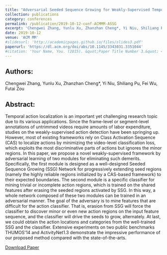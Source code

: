```yaml
---
title: "Adversarial Seeded Sequence Growing for Weakly-Supervised Temporal Action Localization"
collection: publications
category: conferences
permalink: /publication/2019-10-12-conf-ACMMM-ASSG
excerpt: 'Chengwei Zhang, Yunlu Xu, Zhanzhan Cheng*, Yi Niu, Shiliang Pu, Fei Wu, Futai Zou'
date: 2019-10-12
venue: 'ACM MM'
#slidesurl: 'http://academicpages.github.io/files/slides3.pdf'
paperurl: 'https://dl.acm.org/doi/abs/10.1145/3343031.3351044'
#citation: 'Your Name, You. (2015). &quot;Paper Title Number 3.&quot; <i>Journal 1</i>. 1(3).'
---
```


Authors:
------
Chengwei Zhang, Yunlu Xu, Zhanzhan Cheng*, Yi Niu, Shiliang Pu, Fei Wu, Futai Zou

Abstract:
------
Temporal action localization is an important yet challenging research topic due to its various applications. Since the frame-level or segment-level annotations of untrimmed videos require amounts of labor expenditure, studies on the weakly-supervised action detection have been springing up. However, most of existing frameworks rely on Class Activation Sequence (CAS) to localize actions by minimizing the video-level classification loss, which exploits the most discriminative parts of actions but ignores the minor regions. In this paper, we propose a novel weakly-supervised framework by adversarial learning of two modules for eliminating such demerits. Specifically, the first module is designed as a well-designed Seeded Sequence Growing (SSG) Network for progressively extending seed regions (namely the highly reliable regions initialized by a CAS-based framework) to their expected boundaries. The second module is a specific classifier for mining trivial or incomplete action regions, which is trained on the shared features after erasing the seeded regions activated by SSG. In this way, a whole network composed of these two modules can be trained in an adversarial manner. The goal of the adversary is to mine features that are difficult for the action classifier. That is, erasion from SSG will force the classifier to discover minor or even new action regions on the input feature sequence, and the classifier will drive the seeds to grow, alternately. At last, we could obtain the action locations and categories from the well-trained SSG and the classifier. Extensive experiments on two public benchmarks THUMOS'14 and ActivityNet1.3 demonstrate the impressive performance of our proposed method compared with the state-of-the-arts.

[Download Paper](https://dl.acm.org/doi/abs/10.1145/3343031.3351044)